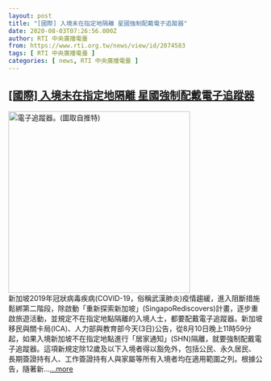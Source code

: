 ```yaml
---
layout: post
title: "[國際] 入境未在指定地隔離 星國強制配戴電子追蹤器"
date: 2020-08-03T07:26:56.000Z
author: RTI 中央廣播電臺
from: https://www.rti.org.tw/news/view/id/2074583
tags: [ RTI 中央廣播電臺 ]
categories: [ news, RTI 中央廣播電臺 ]
---
```

<!--1596439616000-->
[[國際] 入境未在指定地隔離 星國強制配戴電子追蹤器](https://www.rti.org.tw/news/view/id/2074583)
------

<div>
<img src="https://static.rti.org.tw/assets/thumbnails/2020/08/03/49d0ce697eeaa71210a40c78407a4c84.jpg" width="360" alt="電子追蹤器。(圖取自推特)" title="電子追蹤器。(圖取自推特)"><br>新加坡2019年冠狀病毒疾病(COVID-19，俗稱武漢肺炎)疫情趨緩，進入阻斷措施鬆綁第二階段，除啟動「重新探索新加坡」(SingapoRediscovers)計畫，逐步重啟旅遊活動，並規定不在指定地點隔離的入境人士，都要配戴電子追蹤器。新加坡移民與關卡局(ICA)、人力部與教育部今天(3日)公告，從8月10日晚上11時59分起，如果入境新加坡不在指定地點進行「居家通知」(SHN)隔離，就要強制配戴電子追蹤器。這項新規定除12歲及以下入境者得以豁免外，包括公民、永久居民、長期簽證持有人、工作簽證持有人與家屬等所有入境者均在適用範圍之列。根據公告，隨著新...<a target="_blank" href="https://www.rti.org.tw/news/view/id/2074583">...more</a>
</div>
